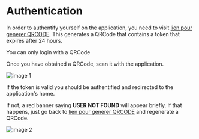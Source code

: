 # Authentication


In order to authentify yourself on the application, you need to visit [lien pour generer QRCODE](https://google.fr). This generates a QRCode that contains a token that expires after 24 hours.

<aside class="notice">
  You can only login with a QRCode
</aside>

Once you have obtained a QRCode, scan it with the application.


![image 1](images/login.png)

If the token is valid you should be authentified and redirected to the application's home.

If not, a red banner saying **USER NOT FOUND** will appear briefly. If that happens, just go back to [lien pour generer QRCODE](https://google.fr) and regenerate a QRCode.

![image 2](images/login-error.png)